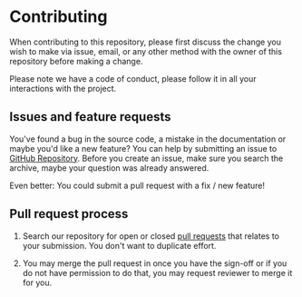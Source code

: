# Contributing

When contributing to this repository, please first discuss the change you wish
to make via issue, email, or any other method with the owner of this repository
before making a change.

Please note we have a code of conduct, please follow it in all your interactions
with the project.

## Issues and feature requests

You've found a bug in the source code, a mistake in the documentation or maybe
you'd like a new feature? You can help by submitting an issue to 
[GitHub Repository][github]. Before you create an issue, make sure you search
the archive, maybe your question was already answered.

Even better: You could submit a pull request with a fix / new feature!

## Pull request process

1. Search our repository for open or closed [pull requests][prs] that relates
   to your submission. You don't want to duplicate effort.

1. You may merge the pull request in once you have the sign-off or if you do not
   have permission to do that, you may request reviewer to merge it for you.

[github]: https://github.com/beardedtinker/home-assistant_config/issues
[prs]: https://github.com/beardedtinker/home-assistant_config/pulls
